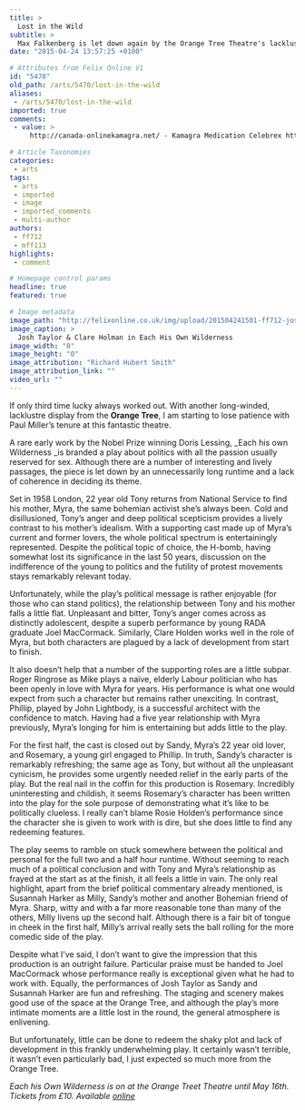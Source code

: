 ```yaml
---
title: >
  Lost in the Wild
subtitle: >
  Max Falkenberg is let down again by the Orange Tree Theatre's lackluster production of a Doris Lessing
date: "2015-04-24 13:57:25 +0100"

# Attributes from Felix Online V1
id: "5470"
old_path: /arts/5470/lost-in-the-wild
aliases:
 - /arts/5470/lost-in-the-wild
imported: true
comments:
 - value: >
     http://canada-onlinekamagra.net/ - Kamagra Medication Celebrex http://online-synthroidthyroxine.com/,http://canada-onlinekamagra.net/ - Buy Kamagra Online Celebrex http://online-synthroidthyroxine.com/,http://canada-onlinekamagra.net/ - Buy Kamagra Online Celecoxib Capsules 200mg http://online-synthroidthyroxine.com/,http://canada-onlinekamagra.net/ - Kamagra Jelly Celebrex http://online-synthroidthyroxine.com/

# Article Taxonomies
categories:
 - arts
tags:
 - arts
 - imported
 - image
 - imported_comments
 - multi-author
authors:
 - ff712
 - mff113
highlights:
 - comment

# Homepage control params
headline: true
featured: true

# Image metadata
image_path: "http://felixonline.co.uk/img/upload/201504241501-ff712-josh-taylor-&-clare-holman-in-each-his-own-wilderness_orange-tree-theatre_image-richard-hubert-smith_press-image.jpg"
image_caption: >
  Josh Taylor & Clare Holman in Each His Own Wilderness
image_width: "0"
image_height: "0"
image_attribution: "Richard Hubert Smith"
image_attribution_link: ""
video_url: ""
---
```


If only third time lucky always worked out. With another long-winded, lacklustre display from the __Orange Tree__, I am starting to lose patience with Paul Miller’s tenure at this fantastic theatre.

A rare early work by the Nobel Prize winning Doris Lessing, _Each his own Wilderness _is branded a play about politics with all the passion usually reserved for sex. Although there are a number of interesting and lively passages, the piece is let down by an unnecessarily long runtime and a lack of coherence in deciding its theme.

Set in 1958 London, 22 year old Tony returns from National Service to find his mother, Myra, the same bohemian activist she’s always been. Cold and disillusioned, Tony’s anger and deep political scepticism provides a lively contrast to his mother’s idealism. With a supporting cast made up of Myra’s current and former lovers, the whole political spectrum is entertainingly represented. Despite the political topic of choice, the H-bomb, having somewhat lost its significance in the last 50 years, discussion on the indifference of the young to politics and the futility of protest movements stays remarkably relevant today.

Unfortunately, while the play’s political message is rather enjoyable (for those who can stand politics), the relationship between Tony and his mother falls a little flat. Unpleasant and bitter, Tony’s anger comes across as distinctly adolescent, despite a superb performance by young RADA graduate Joel MacCormack. Similarly, Clare Holden works well in the role of Myra, but both characters are plagued by a lack of development from start to finish.

It also doesn’t help that a number of the supporting roles are a little subpar. Roger Ringrose as Mike plays a naïve, elderly Labour politician who has been openly in love with Myra for years. His performance is what one would expect from such a character but remains rather unexciting. In contrast, Phillip, played by John Lightbody, is a successful architect with the confidence to match. Having had a five year relationship with Myra previously, Myra’s longing for him is entertaining but adds little to the play.

For the first half, the cast is closed out by Sandy, Myra’s 22 year old lover, and Rosemary, a young girl engaged to Phillip. In truth, Sandy’s character is remarkably refreshing; the same age as Tony, but without all the unpleasant cynicism, he provides some urgently needed relief in the early parts of the play. But the real nail in the coffin for this production is Rosemary. Incredibly uninteresting and childish, it seems Rosemary’s character has been written into the play for the sole purpose of demonstrating what it’s like to be politically clueless. I really can’t blame Rosie Holden’s performance since the character she is given to work with is dire, but she does little to find any redeeming features.

The play seems to ramble on stuck somewhere between the political and personal for the full two and a half hour runtime. Without seeming to reach much of a political conclusion and with Tony and Myra’s relationship as frayed at the start as at the finish, it all feels a little in vain. The only real highlight, apart from the brief political commentary already mentioned, is Susannah Harker as Milly, Sandy’s mother and another Bohemian friend of Myra. Sharp, witty and with a far more reasonable tone than many of the others, Milly livens up the second half. Although there is a fair bit of tongue in cheek in the first half, Milly’s arrival really sets the ball rolling for the more comedic side of the play.

Despite what I’ve said, I don’t want to give the impression that this production is an outright failure. Particular praise must be handed to Joel MacCormack whose performance really is exceptional given what he had to work with. Equally, the performances of Josh Taylor as Sandy and Susannah Harker are fun and refreshing. The staging and scenery makes good use of the space at the Orange Tree, and although the play’s more intimate moments are a little lost in the round, the general atmosphere is enlivening.

But unfortunately, little can be done to redeem the shaky plot and lack of development in this frankly underwhelming play. It certainly wasn’t terrible, it wasn’t even particularly bad, I just expected so much more from the Orange Tree.

_Each his Own Wilderness is on at the Orange Treet Theatre until May 16th. Tickets from £10. Available [online](https://www.orangetreetheatre.co.uk/whats-on/each-his-own-wilderness)_
